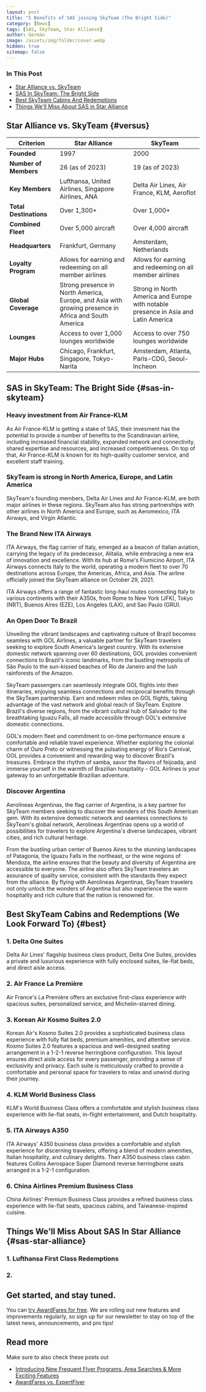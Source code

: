 ```yaml
---
layout: post
title: "5 Benefits of SAS joining SkyTeam (The Bright Side)"
category: [News]
tags: [SAS, SkyTeam, Star Alliance]
author: Germán
image: /assets/img/folder/cover.webp
hidden: true
sitemap: false
---
```



### In This Post

- [Star Alliance vs. SkyTeam](#versus)
- [SAS In SkyTeam: The Bright Side](#sas-ins-skyteam)
- [Best SkyTeam Cabins And Redemptions](#best)
- [Things We'll Miss About SAS in Star Alliance](#sas-star-alliance)


## Star Alliance vs. SkyTeam {#versus}

| Criterion             | Star Alliance       | SkyTeam             |
|-----------------------|---------------------|---------------------|
| **Founded**           | 1997                | 2000                |
| **Number of Members** | 26 (as of 2023)     | 19 (as of 2023)     |
| **Key Members**       | Lufthansa, United Airlines, Singapore Airlines, ANA | Delta Air Lines, Air France, KLM, Aeroflot |
| **Total Destinations**| Over 1,300+         | Over 1,000+         |
| **Combined Fleet**    | Over 5,000 aircraft | Over 4,000 aircraft |
| **Headquarters**      | Frankfurt, Germany  | Amsterdam, Netherlands |
| **Loyalty Program**   | Allows for earning and redeeming on all member airlines | Allows for earning and redeeming on all member airlines |
| **Global Coverage**   | Strong presence in North America, Europe, and Asia with growing presence in Africa and South America | Strong in North America and Europe with notable presence in Asia and Latin America |
| **Lounges**           | Access to over 1,000 lounges worldwide | Access to over 750 lounges worldwide |
| **Major Hubs**        | Chicago, Frankfurt, Singapore, Tokyo-Narita | Amsterdam, Atlanta, Paris-CDG, Seoul-Incheon |


## SAS in SkyTeam: The Bright Side {#sas-in-skyteam}

### Heavy investment from Air France-KLM

As Air France-KLM is getting a stake of SAS, their invesment has the potential to provide a number of benefits to the Scandinavian airline, including increased financial stability, expanded network and connectivity, shared expertise and resources, and increased competitiveness. On top of that, Air France-KLM is known for its high-quality customer service, and excellent staff training.

### SkyTeam is strong in North America, Europe, and Latin America

SkyTeam's founding members, Delta Air Lines and Air France-KLM, are both major airlines in these regions. SkyTeam also has strong partnerships with other airlines in North America and Europe, such as Aeromexico, ITA Airways, and Virgin Atlantic.

### The Brand New ITA Airways

ITA Airways, the flag carrier of Italy, emerged as a beacon of Italian aviation, carrying the legacy of its predecessor, Alitalia, while embracing a new era of innovation and excellence. With its hub at Rome's Fiumicino Airport, ITA Airways connects Italy to the world, operating a modern fleet to over 70 destinations across Europe, the Americas, Africa, and Asia. The airline officially joined the SkyTeam alliance on October 29, 2021.

ITA Airways offers a range of fantastic long-haul routes connecting Italy to various continents with their A350s, from Rome to New York (JFK), Tokyo (NRT), Buenos Aires (EZE), Los Angeles (LAX), and Sao Paulo (GRU).




### An Open Door To Brazil

Unveiling the vibrant landscapes and captivating culture of Brazil becomes seamless with GOL Airlines, a valuable partner for SkyTeam travelers seeking to explore South America's largest country. With its extensive domestic network spanning over 60 destinations, GOL provides convenient connections to Brazil's iconic landmarks, from the bustling metropolis of São Paulo to the sun-kissed beaches of Rio de Janeiro and the lush rainforests of the Amazon.

SkyTeam passengers can seamlessly integrate GOL flights into their itineraries, enjoying seamless connections and reciprocal benefits through the SkyTeam partnership. Earn and redeem miles on GOL flights, taking advantage of the vast network and global reach of SkyTeam. Explore Brazil's diverse regions, from the vibrant cultural hub of Salvador to the breathtaking Iguazu Falls, all made accessible through GOL's extensive domestic connections.

GOL's modern fleet and commitment to on-time performance ensure a comfortable and reliable travel experience. Whether exploring the colonial charm of Ouro Preto or witnessing the pulsating energy of Rio's Carnival, GOL provides a convenient and rewarding way to discover Brazil's treasures. Embrace the rhythm of samba, savor the flavors of feijoada, and immerse yourself in the warmth of Brazilian hospitality – GOL Airlines is your gateway to an unforgettable Brazilian adventure.

### Discover Argentina

Aerolíneas Argentinas, the flag carrier of Argentina, is a key partner for SkyTeam members seeking to discover the wonders of this South American gem. With its extensive domestic network and seamless connections to SkyTeam's global network, Aerolíneas Argentinas opens up a world of possibilities for travelers to explore Argentina's diverse landscapes, vibrant cities, and rich cultural heritage.

From the bustling urban center of Buenos Aires to the stunning landscapes of Patagonia, the Iguazu Falls in the northeast, or the wine regions of Mendoza, the airline ensures that the beauty and diversity of Argentina are accessible to everyone. The airline also offers SkyTeam travelers an assurance of quality service, consistent with the standards they expect from the alliance. By flying with Aerolíneas Argentinas, SkyTeam travelers not only unlock the wonders of Argentina but also experience the warm hospitality and rich culture that the nation is renowned for.




## Best SkyTeam Cabins and Redemptions (We Look Forward To) {#best}

### 1. Delta One Suites

Delta Air Lines' flagship business class product, Delta One Suites, provides a private and luxurious experience with fully enclosed suites, lie-flat beds, and direct aisle access.

### 2. Air France La Première

Air France's La Première offers an exclusive first-class experience with spacious suites, personalized service, and Michelin-starred dining.

### 3. Korean Air Kosmo Suites 2.0

Korean Air's Kosmo Suites 2.0 provides a sophisticated business class experience with fully flat beds, premium amenities, and attentive service. Kosmo Suites 2.0 features a spacious and well-designed seating arrangement in a 1-2-1 reverse herringbone configuration. This layout ensures direct aisle access for every passenger, providing a sense of exclusivity and privacy. Each suite is meticulously crafted to provide a comfortable and personal space for travelers to relax and unwind during their journey.


### 4. KLM World Business Class

KLM's World Business Class offers a comfortable and stylish business class experience with lie-flat seats, in-flight entertainment, and Dutch hospitality.

### 5. ITA Airways A350

ITA Airways' A350 business class provides a comfortable and stylish experience for discerning travelers, offering a blend of modern amenities, Italian hospitality, and culinary delights. Their A350 business class cabin features Collins Aerospace Super Diamond reverse herringbone seats arranged in a 1-2-1 configuration.

### 6. China Airlines Premium Business Class

China Airlines' Premium Business Class provides a refined business class experience with lie-flat seats, spacious cabins, and Taiwanese-inspired cuisine.

## Things We'll Miss About SAS In Star Alliance {#sas-star-alliance}


### 1. Lufthansa First Class Redemptions

### 2. 


## Get started, and stay tuned.

You can [try AwardFares for free](https://awardfares.com/). We are rolling out new features and improvements regularly, so sign up for our newsletter to stay on top of the latest news, announcements, and pro tips!

## Read more

Make sure to also check these posts out

- [Introducing New Frequent Flyer Programs, Area Searches & More Exciting Features
  ](https://blog.awardfares.com/new-programs-and-features/)
- [AwardFares vs. ExpertFlyer](https://blog.awardfares.com/awardfares-vs-expertflyer/)